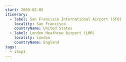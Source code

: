```yaml
---
start: 2009-02-05
itinerary:
  - label: San Francisco International Airport (SFO)
    locality: San Francisco
    countryName: United States
  - label: London Heathrow Airport (LHR)
    locality: London
    countryName: England
tags:
  - i3xp1
---
```

